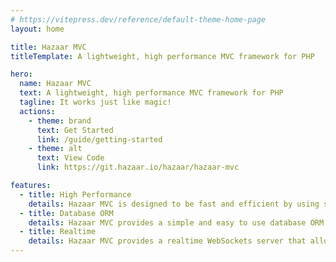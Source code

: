 ```yaml
---
# https://vitepress.dev/reference/default-theme-home-page
layout: home

title: Hazaar MVC
titleTemplate: A lightweight, high performance MVC framework for PHP

hero:
  name: Hazaar MVC
  text: A lightweight, high performance MVC framework for PHP
  tagline: It works just like magic!
  actions:
    - theme: brand
      text: Get Started
      link: /guide/getting-started
    - theme: alt
      text: View Code 
      link: https://git.hazaar.io/hazaar/hazaar-mvc

features:
  - title: High Performance
    details: Hazaar MVC is designed to be fast and efficient by using streamlined code.
  - title: Database ORM
    details: Hazaar MVC provides a simple and easy to use database ORM that supports multiple database types.
  - title: Realtime
    details: Hazaar MVC provides a realtime WebSockets server that allows you to push data to the browser in realtime.
---
```

